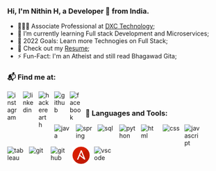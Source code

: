 ### Hi, I'm Nithin H, a Developer 🚀 from India.
- 👨🏽‍💻 Associate Professional at [DXC Technology][dxc];
- 🌱 I’m currently learning Full stack Development and Microservices;
- 🙇 2022 Goals: Learn more Technogies on Full Stack;
- 📙 Check out my [Resume][Resume];
- ⚡️ Fun-Fact: I'm an Atheist and still read Bhagawad Gita;

### 📬 Find me at:
[<img align="left" alt="instagram" width="26px" src="https://cdn3.iconfinder.com/data/icons/2018-social-media-logotypes/1000/2018_social_media_popular_app_logo_instagram-128.png" style="padding-right:10px;" />][instagram]
[<img align="left" alt="linkedin" width="26x" src="https://cdn1.iconfinder.com/data/icons/logotypes/32/circle-linkedin-128.png" style="padding-right:10px;" />][linkedin]
[<img align="left" alt="hackerearth" width="26px" src="https://cdn0.iconfinder.com/data/icons/mobile-device/512/letter-h-lowcase-latin-keyboard-alphabet-2-128.png" style="padding-right:10px;" />][hackerearth]
[<img align="left" alt="github" width="26px" src="https://cdn3.iconfinder.com/data/icons/free-social-media-22/32/github_social_media_logo-128.png" style="padding-right:10px;" />][github]
[<img align="left" alt="facebook" width="26px" src="https://cdn2.iconfinder.com/data/icons/social-media-2285/512/1_Facebook_colored_svg_copy-128.png" style="padding-right:10px;" />][facebook]
<br />

### 📝 Languages and Tools:
[<img align="left" alt="java" width="40px" src="https://cdn3.iconfinder.com/data/icons/logos-and-brands-adobe/512/181_Java-128.png" style="padding-right:10px;" />][java]
[<img align="left" alt="spring" width="40px" src="https://camo.githubusercontent.com/9ebde7ca22ab3f3b4bf92d2743804ab9e581e413a16cdf3626c2092e69967d80/68747470733a2f2f63646e2e6a7364656c6976722e6e65742f67682f64657669636f6e732f64657669636f6e2f69636f6e732f6d6f6e676f64622f6d6f6e676f64622d6f726967696e616c2e737667" style="padding-right:10px;" />][spring]
[<img align="left" alt="sql" width="40px" src="https://cdn2.iconfinder.com/data/icons/mix-color-5/100/Mix_color_5__dwg-128.png" style="padding-right:10px;"  />][sql]
[<img align="left" alt="python" width="40px" src="https://cdn4.iconfinder.com/data/icons/logos-and-brands/512/267_Python_logo-128.png" style="padding-right:10px;" />][python]
[<img align="left" alt="html" width="40px" src="https://cdn1.iconfinder.com/data/icons/logotypes/32/badge-html-5-128.png" style="padding-right:10px;" />][html]
[<img align="left" alt="css" width="40px" src="https://cdn1.iconfinder.com/data/icons/logotypes/32/badge-css-3-128.png" style="padding-right:10px;" />][css]
[<img align="left" alt="javascript" width="40px" src="https://cdn2.iconfinder.com/data/icons/designer-skills/128/code-programming-javascript-software-develop-command-language-128.png" style="padding-right:10px;" />][javascript]
[<img align="left" alt="tableau" width="40px" src="https://cdn2.iconfinder.com/data/icons/mixd/512/3_tableau-128.png" style="padding-right:10px;" />][tableau]
[<img align="left" alt="git" width="40px" src="https://cdn3.iconfinder.com/data/icons/social-media-2169/24/social_media_social_media_logo_git-128.png" style="padding-right:10px;" />][git]
[<img align="left" alt="github" width="40px" src="https://cdn2.iconfinder.com/data/icons/social-icons-33/128/Github-128.png" style="padding-right:10px;" />][github]
[<img align="left" alt="ansible" width="40px" src="https://raw.githubusercontent.com/ansible/logos/main/vscode-ansible.png" style="padding-right:10px;" />][ansible]
[<img align="left" alt="vscode" width="40px" src="https://code.visualstudio.com/assets/images/code-stable.png" style="padding-right:10px;" />][vscode]




[dxc]: https://dxc.com/in/en
[Resume]: https://drive.google.com/file/d/1jIbM83a47IG977yRTNWj4ifksFVopswJ/view?usp=sharing
[instagram]: https://www.instagram.com/thekarthikeyaa/
[linkedin]: https://www.linkedin.com/in/nithin-h-7181a1132/
[hackerearth]: https://www.hackerearth.com/@krishnanithin1998
[github]: https://github.com/NithinHari

[dxc]: https://dxc.com/in/en
[Resume]: https://www.linkedin.com/in/nithin-h-7181a1132/
[instagram]: https://www.instagram.com/thekarthikeyaa/
[linkedin]: https://www.linkedin.com/in/nithin-h-7181a1132/
[hackerearth]: https://www.hackerearth.com/@krishnanithin1998
[github]: https://github.com/NithinHari
[java]: https://dev.java/
[spring]: https://spring.io/
[sql]: https://www.mysql.com/
[python]: https://www.python.org/
[html]: https://developer.mozilla.org/en-US/docs/Web/HTML
[css]: https://developer.mozilla.org/en-US/docs/Web/CSS
[javascript]: https://developer.mozilla.org/en-US/docs/Web/JavaScript
[tableau]: https://www.tableau.com/
[git]: https://git-scm.com/
[ansible]: https://www.ansible.com/
[vscode]: https://code.visualstudio.com/docs
[facebook]: https://www.facebook.com/Nithiink3ishna.Neon/
